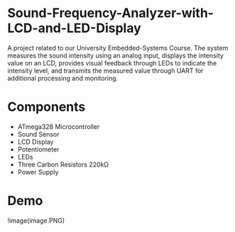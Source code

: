 # Sound-Frequency-Analyzer-with-LCD-and-LED-Display

A project related to our University Embedded-Systems Course. The system measures the sound intensity using an analog input, displays the intensity value on an LCD, provides visual feedback through LEDs to indicate the intensity level, and transmits the measured value through UART for additional processing and monitoring.

# Components
- ATmega328 Microcontroller
- Sound Sensor
- LCD Display
- Potentiometer
- LEDs
- Three Carbon Resistors 220kΩ 
- Power Supply

# Demo
!image(image.PNG)
